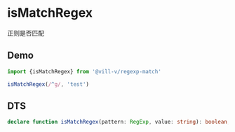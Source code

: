 # isMatchRegex
正则是否匹配

## Demo

```ts twoslash
import {isMatchRegex} from '@vill-v/regexp-match'

isMatchRegex(/^g/, 'test')
```

## DTS

```ts
declare function isMatchRegex(pattern: RegExp, value: string): boolean;
```
